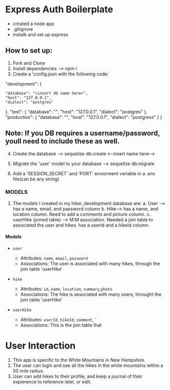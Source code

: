 # Express Auth Boilerplate


* created a node app
* .gitignore
* instalk and set up express


## How to set up:
1. Fork and Clone
2. Install dependencies --> npm i 
3. Create a 'config.json with the following code:

  "development": {
    
    "database": "<insert db name here>",
    "host": "127.0.0.1",
    "dialect": "postgres"
  },
  "test": {
    "database": "<insert db name here>",
    "host": "127.0.0.1",
    "dialect": "postgres"
  },
  "production": {
    "database": "<insert db name here>",
    "host": "127.0.0.1",
    "dialect": "postgress"
  }
}
## Note: If you DB requires a username/password, youll need to include these as well. 

4. Create the database --> sequelize db:create <--insert name here-->

5. Migrate the 'user' model to your database --> sequelize db:migrate

6. Add a 'SESSION_SECRET' and 'PORT' enviorment variable in a .env file(can be any string)

### MODELS

1. The models I created in my hiker_development database are:
  a. User --> has a name, email, and password column
  b. Hike--> has a name, and location column. Need to add a comments and picture column. 
  c. userHike (joined table) --> M:M association. Needed a join table to associated the user and hikes. has a userId and a hikeId column. 
  #### Models
  
  * `user`
    * Attributes: `name`, `email`, `password`
    * Associations:  The user is associated with many hikes, through the join table 'userHike'
    
  * `hike`
    * Attributes: `id`, `name`, `location`, `summary`,`photo`
    * Associations: The hike is associated with many users, throught the join table 
    'userHike'
   
  * `userHike`
    * Attributes: `userId`, `hikeId`, `comment`, `
    * Associations: This is the join table that 


# User Interaction

1. This app is specific to the White Mountains in New Hampshire.
2. The user can login and see all the hikes in the white mountains within a 50 mile radius. 
3. User can add hikes to their profile, and keep a journal of their expierence to reference later, or edit. 

